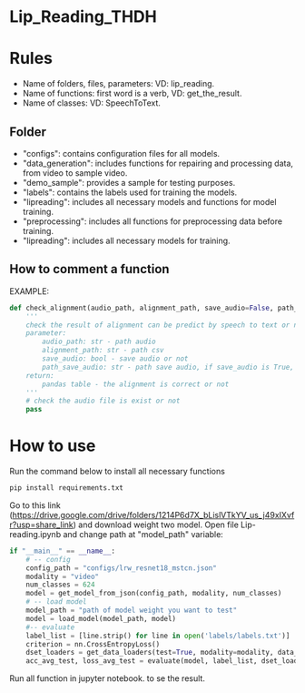 # Lip_Reading_THDH
# Rules
- Name of folders, files, parameters: VD: lip_reading.
- Name of functions: first word is a verb, VD: get_the_result.
- Name of classes: VD: SpeechToText.
## Folder
- "configs": contains configuration files for all models.
- "data_generation": includes functions for repairing and processing data, from video to sample video.
- "demo_sample": provides a sample for testing purposes.
- "labels": contains the labels used for training the models.
- "lipreading": includes all necessary models and functions for model training.
- "preprocessing": includes all functions for preprocessing data before training.
- "lipreading": includes all necessary models for training.

## How to comment a function
EXAMPLE:
```python
def check_alignment(audio_path, alignment_path, save_audio=False, path_save_audio=None):
    '''
    check the result of alignment can be predict by speech to text or not
    parameter:
        audio_path: str - path audio
        alignment_path: str - path csv
        save_audio: bool - save audio or not
        path_save_audio: str - path save audio, if save_audio is True, you should give the path
    return:
        pandas table - the alignment is correct or not
    '''
    # check the audio file is exist or not
    pass
```

# How to use
Run the command below to install all necessary functions
```python
pip install requirements.txt
```
Go to this link (https://drive.google.com/drive/folders/1214P6d7X_bLislVTkYV_us_j49xIXvfr?usp=share_link) and download weight two model. Open file Lip-reading.ipynb and change path at "model_path" variable:

```python
if "__main__" == __name__:
    # -- config
    config_path = "configs/lrw_resnet18_mstcn.json"
    modality = "video"
    num_classes = 624
    model = get_model_from_json(config_path, modality, num_classes)
    # -- load model
    model_path = "path of model weight you want to test"
    model = load_model(model_path, model)
    #-- evaluate
    label_list = [line.strip() for line in open('labels/labels.txt')]
    criterion = nn.CrossEntropyLoss()
    dset_loaders = get_data_loaders(test=True, modality=modality, data_dir='demo_sample', label_path='labels/labels.txt')
    acc_avg_test, loss_avg_test = evaluate(model, label_list, dset_loaders['test'], criterion)
```
Run all function in jupyter notebook. to se the result.
